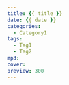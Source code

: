 ```yaml
---
title: {{ title }}
date: {{ date }}
categories: 
  - Category1
tags:
  - Tag1
  - Tag2
mp3:
cover:
preview: 300
---
```

